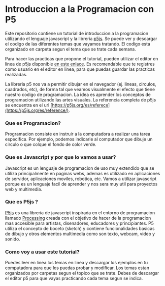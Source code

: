 # Introduccion a la Programacion con P5

Este repositorio contiene un tutorial de introduccion a la programacion utilizando el lenguaje javascript y la libreria [p5js](https://p5js.org/es). Se puede ver y descargar el codigo de las diferentes temas que vayamos tratando. El codigo esta organizado en carpeta segun el tema que se trate cada semana.

Para hacer las practicas que propone el tutorial, pueden utilizar el editor en linea de p5js disponible [en este enlace](https://editor.p5js.org). Es recomendable que te registres como usuario en el editor en linea, para que puedas guardar las practicas realizadas.

La libreria p5 nos va a permitir dibujar en el navegador (ej. lineas, circulos, cuadrados, etc), de forma tal que veamos visualmente el efecto que tiene nuestro codigo de programacion. La idea es aprender los conceptos de programacion utilizando las artes visuales. La referencia completa de p5js se encuentra en el url [https://p5js.org/es/referece](https://p5js.org/es/reference/).

### Que es Programacion? 
Programacion consiste en instruir a la computadora a realizar una tarea especifica. Por ejemplo, podemos indicarle al computador que dibuje un circulo o que colque el fondo de color verde.

### Que es Javascript y por que lo vamos a usar?
Javascript es un lenguaje de programacion de uso muy extendido que se utiliza principalmente en paginas webs, ademas es utilizado en aplicaciones de servidor, aplicaciones moviles, robotica, etc. Vamos a utilizar javascript porque es un lenguaje facil de aprender y nos sera muy util para proyectos web y multimedia.

### Que es P5js ?
[P5js](http://p5js.org) es una libreria de javascript inspirada en el entorno de programacion llamado [Processing](http://processing.org/) creada con el objetivo de hacer de la programacion mas accesible para artistas, disenadores, educadores y principiantes. P5 utiliza el concepto de boceto (sketch) y contiene funcionalidades basicas de dibujo y otros elementos multimedia como son texto, webcam, video y sonido.

### Como voy a usar este tutorial?
Puedes leer en linea los temas en linea y descargar los ejemplos en tu computadora para que los puedas probar y modificar. Los temas estan organizados por carpetas segun el topico que se trate. Debes de descargar el editor p5 para que vayas practicando cada tema segun se indica.

